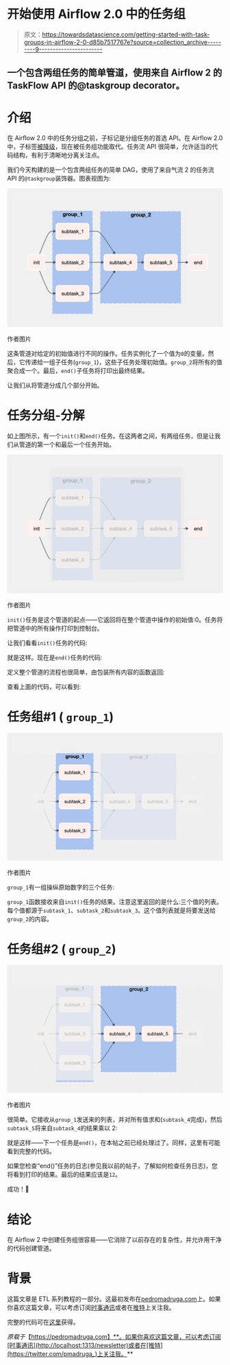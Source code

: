 # 开始使用 Airflow 2.0 中的任务组

> 原文：<https://towardsdatascience.com/getting-started-with-task-groups-in-airflow-2-0-d85b7517767e?source=collection_archive---------9----------------------->

## 一个包含两组任务的简单管道，使用来自 Airflow 2 的 TaskFlow API 的@taskgroup decorator。

# 介绍

在 Airflow 2.0 中的任务分组之前，子标记是分组任务的首选 API。在 Airflow 2.0 中，子标签[被降级](https://www.astronomer.io/guides/subdags)，现在被任务组功能取代。任务流 API 很简单，允许适当的代码结构，有利于清晰地分离关注点。

我们今天构建的是一个包含两组任务的简单 DAG，使用了来自气流 2 的任务流 API 的`@taskgroup`装饰器。图表视图为:

![](img/95059af8bc95f70f69d6f110b5b2902b.png)

作者图片

这条管道对给定的初始值进行不同的操作。任务实例化了一个值为`0`的变量。然后，它传递给一组子任务(`group_1`)，这些子任务处理初始值。`group_2`将所有的值聚合成一个。最后，`end()`子任务将打印出最终结果。

让我们从将管道分成几个部分开始。

# 任务分组-分解

如上图所示，有一个`init()`和`end()`任务。在这两者之间，有两组任务，但是让我们从管道的第一个和最后一个任务开始。

![](img/38c45454c327c2a34e478ab0fcdf306d.png)

作者图片

`init()`任务是这个管道的起点——它返回将在整个管道中操作的初始值:0。任务将把管道中的所有操作打印到控制台。

让我们看看`init()`任务的代码:

就是这样。现在是`end()`任务的代码:

定义整个管道的流程也很简单，由包装所有内容的函数返回:

查看上面的代码，可以看到:

# 任务组#1 ( `group_1`)

![](img/bd25103f50044fb8f4840116b2770fcd.png)

作者图片

`group_1`有一组操纵原始数字的三个任务:

`group_1`函数接收来自`init()`任务的结果。注意这里返回的是什么:三个值的列表。每个值都源于`subtask_1`、`subtask_2`和`subtask_3`。这个值列表就是将要发送给`group_2`的内容。

# 任务组#2 ( `group_2`)

![](img/8bdf7cf45cb2c5ffbe841f138952295b.png)

作者图片

很简单。它接收从`group_1`发送来的列表，并对所有值求和(`subtask_4`完成)，然后`subtask_5`将来自`subtask_4`的结果乘以 2:

就是这样——下一个任务是`end()`，在本帖之前已经处理过了。同样，这里有可能看到完整的代码。

如果您检查“end()”任务的日志(参见我以前的帖子，了解如何检查任务日志)，您将看到打印的结果。最后的结果应该是`12`。

成功！🎉

# 结论

在 Airflow 2 中创建任务组很容易——它消除了以前存在的复杂性，并允许用干净的代码创建管道。

# 背景

这篇文章是 ETL 系列教程的一部分。这最初发布在[pedromadruga.com](https://pedromadruga.com)上。如果你喜欢这篇文章，可以考虑订阅[时事通讯](http://localhost:1313/newsletter)或者在[推特](https://twitter.com/pmadruga_)上关注我。

完整的代码可在[这里](https://github.com/pmadruga/airflow-dags/blob/main/taskgroup.py)获得。

*原载于*【https://pedromadruga.com】**。如果你喜欢这篇文章，可以考虑订阅[时事通讯](http://localhost:1313/newsletter)或者在[推特](https://twitter.com/pmadruga_)上关注我。**